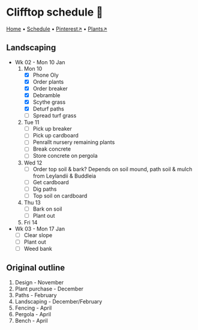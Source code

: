 # Clifftop schedule 📆

[Home](https://notes.grwd.uk/clifftop) • [Schedule](https://notes.grwd.uk/clifftop-schedule) • [Pinterest↗](https://www.pinterest.co.uk/NatureWorksGarden/clifftop/) • [Plants↗](https://bit.ly/clifftop-plants)

## Landscaping

* Wk 02 - Mon 10 Jan
    1. Mon 10
        * [x] Phone Oly
        * [x] Order plants
        * [x] Order breaker
        * [x] Debramble
        * [x] Scythe grass
        * [x] Deturf paths
        * [ ] Spread turf grass
    2. Tue 11
        * [ ] Pick up breaker
        * [ ] Pick up cardboard
        * [ ] Penrallt nursery remaining plants
        * [ ] Break concrete
        * [ ] Store concrete on pergola
    3. Wed 12
        * [ ] Order top soil & bark? Depends on soil mound, path soil & mulch from Leylandii & Buddleia
        * [ ] Get cardboard
        * [ ] Dig paths
        * [ ] Top soil on cardboard
    4. Thu 13
        * [ ] Bark on soil
        * [ ] Plant out
    5. Fri 14
* Wk 03 - Mon 17 Jan
    * [ ] Clear slope
    * [ ] Plant out
    * [ ] Weed bank

## Original outline

1. Design - November
2. Plant purchase - December
3. Paths - February
4. Landscaping - December/February
5. Fencing - April
6. Pergola - April
7. Bench - April
